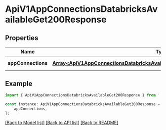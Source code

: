 # ApiV1AppConnectionsDatabricksAvailableGet200Response


## Properties

Name | Type | Description | Notes
------------ | ------------- | ------------- | -------------
**appConnections** | [**Array&lt;ApiV1AppConnectionsDatabricksAvailableGet200ResponseAppConnectionsInner&gt;**](ApiV1AppConnectionsDatabricksAvailableGet200ResponseAppConnectionsInner.md) |  | [default to undefined]

## Example

```typescript
import { ApiV1AppConnectionsDatabricksAvailableGet200Response } from './api';

const instance: ApiV1AppConnectionsDatabricksAvailableGet200Response = {
    appConnections,
};
```

[[Back to Model list]](../README.md#documentation-for-models) [[Back to API list]](../README.md#documentation-for-api-endpoints) [[Back to README]](../README.md)

